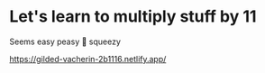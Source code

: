 # Let's learn to multiply stuff by 11

Seems easy peasy 🍋 squeezy

https://gilded-vacherin-2b1116.netlify.app/

